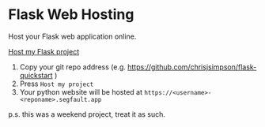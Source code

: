 # Flask Web Hosting

Host your Flask web application online. 

[Host my Flask project](https://segfault.app/)


1) Copy your git repo address (e.g. https://github.com/chrisjsimpson/flask-quickstart )
2) Press `Host my project`
3) Your python website will be hosted at `https://<username>-<reponame>.segfault.app`

p.s. this was a weekend project, treat it as such. 

